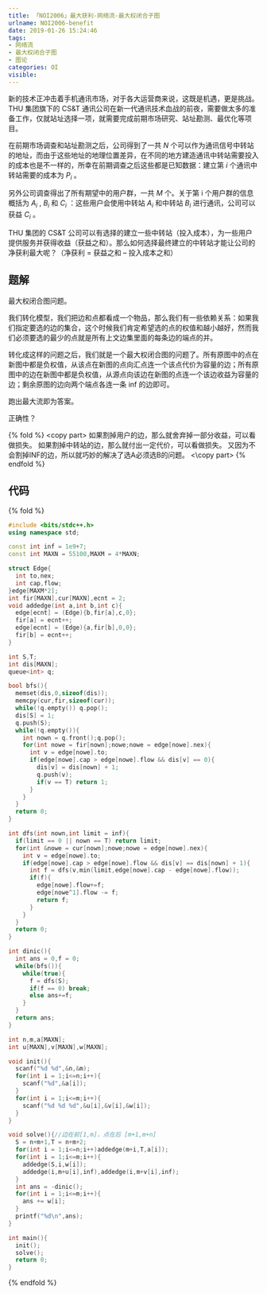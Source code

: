 ```yaml
---
title: 「NOI2006」最大获利-网络流-最大权闭合子图
urlname: NOI2006-benefit
date: 2019-01-26 15:24:46
tags:
- 网络流
- 最大权闭合子图
- 图论
categories: OI
visible:
---
```


新的技术正冲击着手机通讯市场，对于各大运营商来说，这既是机遇，更是挑战。THU 集团旗下的 CS&T 通讯公司在新一代通讯技术血战的前夜，需要做太多的准备工作，仅就站址选择一项，就需要完成前期市场研究、站址勘测、最优化等项目。

在前期市场调查和站址勘测之后，公司得到了一共 $N$ 个可以作为通讯信号中转站的地址，而由于这些地址的地理位置差异，在不同的地方建造通讯中转站需要投入的成本也是不一样的，所幸在前期调查之后这些都是已知数据：建立第 $i$ 个通讯中转站需要的成本为 $P_i$ 。

另外公司调查得出了所有期望中的用户群，一共 $M$ 个。关于第 i 个用户群的信息概括为 $A_i$ , $B_i$ 和 $C_i$ ：这些用户会使用中转站 $A_i$ 和中转站 $B_i$ 进行通讯，公司可以获益 $C_i$​ 。

THU 集团的 CS&T 公司可以有选择的建立一些中转站（投入成本），为一些用户提供服务并获得收益（获益之和）。那么如何选择最终建立的中转站才能让公司的净获利最大呢？（净获利 = 获益之和 – 投入成本之和）

<!-- more -->

## 题解

最大权闭合图问题。

我们转化模型，我们把边和点都看成一个物品，那么我们有一些依赖关系：如果我们指定要选的边的集合，这个时候我们肯定希望选的点的权值和越小越好，然而我们必须要选的最少的点就是所有上文边集里面的每条边的端点的并。

转化成这样的问题之后，我们就是一个最大权闭合图的问题了。所有原图中的点在新图中都是负权值，从该点在新图的点向汇点连一个该点代价为容量的边；所有原图中的边在新图中都是负权值，从源点向该边在新图的点连一个该边收益为容量的边；剩余原图的边向两个端点各连一条 inf 的边即可。

跑出最大流即为答案。

正确性？

{% fold %}
\<copy part\>
如果割掉用户的边，那么就舍弃掉一部分收益，可以看做损失。
如果割掉中转站的边，那么就付出一定代价，可以看做损失。
又因为不会割掉INF的边，所以就巧妙的解决了选A必须选B的问题。
\<\copy part\>
{% endfold %}

## 代码

{% fold %}
```cpp
#include <bits/stdc++.h>
using namespace std;

const int inf = 1e9+7;
const int MAXN = 55100,MAXM = 4*MAXN;

struct Edge{
  int to,nex;
  int cap,flow;
}edge[MAXM*2];
int fir[MAXN],cur[MAXN],ecnt = 2;
void addedge(int a,int b,int c){
  edge[ecnt] = (Edge){b,fir[a],c,0};
  fir[a] = ecnt++;
  edge[ecnt] = (Edge){a,fir[b],0,0};
  fir[b] = ecnt++;
}

int S,T;
int dis[MAXN];
queue<int> q;

bool bfs(){
  memset(dis,0,sizeof(dis));
  memcpy(cur,fir,sizeof(cur));
  while(!q.empty()) q.pop();
  dis[S] = 1;
  q.push(S);
  while(!q.empty()){
    int nown = q.front();q.pop();
    for(int nowe = fir[nown];nowe;nowe = edge[nowe].nex){
      int v = edge[nowe].to;
      if(edge[nowe].cap > edge[nowe].flow && dis[v] == 0){
        dis[v] = dis[nown] + 1;
        q.push(v);
        if(v == T) return 1;
      }
    }
  }
  return 0;
}

int dfs(int nown,int limit = inf){
  if(limit == 0 || nown == T) return limit;
  for(int &nowe = cur[nown];nowe;nowe = edge[nowe].nex){
    int v = edge[nowe].to;
    if(edge[nowe].cap > edge[nowe].flow && dis[v] == dis[nown] + 1){
      int f = dfs(v,min(limit,edge[nowe].cap - edge[nowe].flow));
      if(f){
        edge[nowe].flow+=f;
        edge[nowe^1].flow -= f;
        return f;
      }
    }
  }
  return 0;
}

int dinic(){
  int ans = 0,f = 0;
  while(bfs()){
    while(true){
      f = dfs(S);
      if(f == 0) break;
      else ans+=f;
    }
  }
  return ans;
}

int n,m,a[MAXN];
int u[MAXN],v[MAXN],w[MAXN];

void init(){
  scanf("%d %d",&n,&m);
  for(int i = 1;i<=n;i++){
    scanf("%d",&a[i]);
  }
  for(int i = 1;i<=m;i++){
    scanf("%d %d %d",&u[i],&v[i],&w[i]);
  }
}

void solve(){//边在前[1,m]，点在后 [m+1,m+n]
  S = n+m+1,T = n+m+2;
  for(int i = 1;i<=n;i++)addedge(m+i,T,a[i]);
  for(int i = 1;i<=m;i++){
    addedge(S,i,w[i]);
    addedge(i,m+u[i],inf),addedge(i,m+v[i],inf);
  }
  int ans = -dinic();
  for(int i = 1;i<=m;i++){
    ans += w[i];
  }
  printf("%d\n",ans);
}

int main(){
  init();
  solve();
  return 0;
} 
```
{% endfold %}